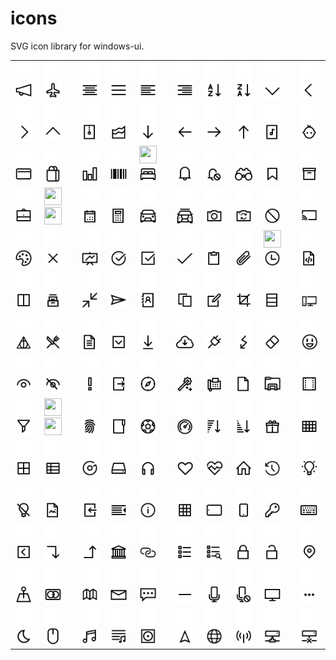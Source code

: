 # icons
SVG icon library for windows-ui.

<table>
  <tr>
    <td>
      <img width="28" height="28" src="svg/light/icons10-advertising.svg#gh-dark-mode-only">
	    <img width="28" height="28" src="svg/dark/icons10-advertising.svg#gh-light-mode-only"></td>
    <td>
      <img width="28" height="28" src="svg/light/icons10-airport.svg#gh-dark-mode-only">
      <img width="28" height="28" src="svg/dark/icons10-airport.svg#gh-light-mode-only"></td>
    <td>
      <img width="28" height="28" src="svg/light/icons10-align-center.svg#gh-dark-mode-only">
      <img width="28" height="28" src="svg/dark/icons10-align-center.svg#gh-light-mode-only"></td>
    <td>
      <img width="28" height="28" src="svg/light/icons10-align-justify.svg#gh-dark-mode-only">
      <img width="28" height="28" src="svg/dark/icons10-align-justify.svg#gh-light-mode-only"></td>
    <td>
      <img width="28" height="28" src="svg/light/icons10-align-left.svg#gh-dark-mode-only">
      <img width="28" height="28" src="svg/dark/icons10-align-left.svg#gh-light-mode-only"></td>
    <td>
      <img width="28" height="28" src="svg/light/icons10-align-right.svg#gh-dark-mode-only">
      <img width="28" height="28" src="svg/dark/icons10-align-right.svg#gh-light-mode-only"></td>
    <td>
      <img width="28" height="28" src="svg/light/icons10-alphabet-sorting.svg#gh-dark-mode-only">
      <img width="28" height="28" src="svg/dark/icons10-alphabet-sorting.svg#gh-light-mode-only"></td>
    <td>
      <img width="28" height="28" src="svg/light/icons10-alphabet-sorting-2.svg#gh-dark-mode-only">
      <img width="28" height="28" src="svg/dark/icons10-alphabet-sorting-2.svg#gh-light-mode-only"></td>
    <td>
      <img width="28" height="28" src="svg/light/icons10-angle-down.svg#gh-dark-mode-only">
      <img width="28" height="28" src="svg/dark/icons10-angle-down.svg#gh-light-mode-only"></td>
    <td>
      <img width="28" height="28" src="svg/light/icons10-angle-left.svg#gh-dark-mode-only">
      <img width="28" height="28" src="svg/dark/icons10-angle-left.svg#gh-light-mode-only"></td>
  </tr>
  <tr>
    <td><img width="28" height="28" src="svg/light/icons10-angle-right.svg#gh-dark-mode-only">
    <img width="28" height="28" src="svg/dark/icons10-angle-right.svg#gh-light-mode-only"></td>
    <td><img width="28" height="28" src="svg/light/icons10-angle-up.svg#gh-dark-mode-only">
    <img width="28" height="28" src="svg/dark/icons10-angle-up.svg#gh-light-mode-only"></td>
    <td><img width="28" height="28" src="svg/light/icons10-archive.svg#gh-dark-mode-only">
    <img width="28" height="28" src="svg/dark/icons10-archive.svg#gh-light-mode-only"></td>
    <td><img width="28" height="28" src="svg/light/icons10-area-chart.svg#gh-dark-mode-only">
    <img width="28" height="28" src="svg/dark/icons10-area-chart.svg#gh-light-mode-only"></td>
    <td><img width="28" height="28" src="svg/light/icons10-arrow-down.svg#gh-dark-mode-only">
    <img width="28" height="28" src="svg/dark/icons10-arrow-down.svg#gh-light-mode-only"></td>
    <td><img width="28" height="28" src="svg/light/icons10-arrow-left.svg#gh-dark-mode-only">
    <img width="28" height="28" src="svg/dark/icons10-arrow-left.svg#gh-light-mode-only"></td>
    <td><img width="28" height="28" src="svg/light/icons10-arrow-right.svg#gh-dark-mode-only">
    <img width="28" height="28" src="svg/dark/icons10-arrow-right.svg#gh-light-mode-only"></td>
    <td><img width="28" height="28" src="svg/light/icons10-arrow-up.svg#gh-dark-mode-only">
    <img width="28" height="28" src="svg/dark/icons10-arrow-up.svg#gh-light-mode-only"></td>
    <td><img width="28" height="28" src="svg/light/icons10-audio-file.svg#gh-dark-mode-only">
    <img width="28" height="28" src="svg/dark/icons10-audio-file.svg#gh-light-mode-only"></td>
    <td><img width="28" height="28" src="svg/light/icons10-baby.svg#gh-dark-mode-only">
    <img width="28" height="28" src="svg/dark/icons10-baby.svg#gh-light-mode-only"></td>
  </tr>
  <tr>
    <td><img width="28" height="28" src="svg/light/icons10-bank-card.svg#gh-dark-mode-only">
    <img width="28" height="28" src="svg/dark/icons10-bank-card.svg#gh-light-mode-only"></td>
    <td><img width="28" height="28" src="svg/light/icons10-bag.svg#gh-dark-mode-only">
    <img width="28" height="28" src="svg/dark/icons10-bag.svg#gh-light-mode-only"></td>
    <td><img width="28" height="28" src="svg/light/icons10-bar-chart.svg#gh-dark-mode-only">
    <img width="28" height="28" src="svg/dark/icons10-bar-chart.svg#gh-light-mode-only"></td>
    <td><img width="28" height="28" src="svg/light/icons10-barcode.svg#gh-dark-mode-only">
    <img width="28" height="28" src="svg/dark/icons10-barcode.svg#gh-light-mode-only"></td>
    <td><img width="28" height="28" src="svg/light/icons10-bedsvg#gh-dark-mode-only">
    <img width="28" height="28" src="svg/dark/icons10-bed.svg#gh-light-mode-only"></td>
    <td><img width="28" height="28" src="svg/light/icons10-bell.svg#gh-dark-mode-only">
    <img width="28" height="28" src="svg/dark/icons10-bell.svg#gh-light-mode-only"></td>
    <td><img width="28" height="28" src="svg/light/icons10-bell-disabled.svg#gh-dark-mode-only">
    <img width="28" height="28" src="svg/dark/icons10-bell-disabled.svg#gh-light-mode-only"></td>
    <td><img width="28" height="28" src="svg/light/icons10-binoculars.svg#gh-dark-mode-only">
    <img width="28" height="28" src="svg/dark/icons10-binoculars.svg#gh-light-mode-only"></td>
    <td><img width="28" height="28" src="svg/light/icons10-bookmark.svg#gh-dark-mode-only">
    <img width="28" height="28" src="svg/dark/icons10-bookmark.svg#gh-light-mode-only"></td>
    <td><img width="28" height="28" src="svg/light/icons10-box.svg#gh-dark-mode-only">
    <img width="28" height="28" src="svg/dark/icons10-box.svg#gh-light-mode-only"></td>
  </tr>
  <tr>
    <td><img width="28" height="28" src="svg/light/icons10-briefcase.svg#gh-dark-mode-only">
    <img width="28" height="28" src="svg/dark/icons10-briefcase.svg#gh-light-mode-only"></td>
    <td><img width="28" height="28" src="svg/light/icons10-brus.svg#gh-dark-mode-only">
    <img width="28" height="28" src="svg/dark/icons10-brus.svg#gh-light-mode-only"></td>
    <td><img width="28" height="28" src="svg/light/icons10-calendar.svg#gh-dark-mode-only">
    <img width="28" height="28" src="svg/dark/icons10-calendar.svg#gh-light-mode-only"></td>
    <td><img width="28" height="28" src="svg/light/icons10-calculator.svg#gh-dark-mode-only">
    <img width="28" height="28" src="svg/dark/icons10-calculator.svg#gh-light-mode-only"></td>
    <td><img width="28" height="28" src="svg/light/icons10-car.svg#gh-dark-mode-only">
    <img width="28" height="28" src="svg/dark/icons10-car.svg#gh-light-mode-only"></td>
    <td><img width="28" height="28" src="svg/light/icons10-car-taxi.svg#gh-dark-mode-only">
    <img width="28" height="28" src="svg/dark/icons10-car-taxi.svg#gh-light-mode-only"></td>
    <td><img width="28" height="28" src="svg/light/icons10-camera.svg#gh-dark-mode-only">
    <img width="28" height="28" src="svg/dark/icons10-camera.svg#gh-light-mode-only"></td>
    <td><img width="28" height="28" src="svg/light/icons10-camera-switch.svg#gh-dark-mode-only">
    <img width="28" height="28" src="svg/dark/icons10-camera-switch.svg#gh-light-mode-only"></td>
    <td><img width="28" height="28" src="svg/light/icons10-cancel.svg#gh-dark-mode-only">
    <img width="28" height="28" src="svg/dark/icons10-cancel.svg#gh-light-mode-only"></td>
    <td><img width="28" height="28" src="svg/light/icons10-cast.svg#gh-dark-mode-only">
    <img width="28" height="28" src="svg/dark/icons10-cast.svg#gh-light-mode-only"></td>
  </tr>
  <tr>
    <td><img width="28" height="28" src="svg/light/icons10-color-palette.svg#gh-dark-mode-only">
    <img width="28" height="28" src="svg/dark/icons10-color-palette.svg#gh-light-mode-only"></td>
    <td><img width="28" height="28" src="svg/light/icons10-cross.svg#gh-dark-mode-only">
    <img width="28" height="28" src="svg/dark/icons10-cross.svg#gh-light-mode-only"></td>
    <td><img width="28" height="28" src="svg/light/icons10-chart.svg#gh-dark-mode-only">
    <img width="28" height="28" src="svg/dark/icons10-chart.svg#gh-light-mode-only"></td>
    <td><img width="28" height="28" src="svg/light/icons10-checked.svg#gh-dark-mode-only">
    <img width="28" height="28" src="svg/dark/icons10-checked.svg#gh-light-mode-only"></td>
    <td><img width="28" height="28" src="svg/light/icons10-checked-2.svg#gh-dark-mode-only">
    <img width="28" height="28" src="svg/dark/icons10-checked-2.svg#gh-light-mode-only"></td>
    <td><img width="28" height="28" src="svg/light/icons10-checkmark.svg#gh-dark-mode-only">
    <img width="28" height="28" src="svg/dark/icons10-checkmark.svg#gh-light-mode-only"></td>
    <td><img width="28" height="28" src="svg/light/icons10-clipboard.svg#gh-dark-mode-only">
    <img width="28" height="28" src="svg/dark/icons10-clipboard.svg#gh-light-mode-only"></td>
    <td><img width="28" height="28" src="svg/light/icons10-clip.svg#gh-dark-mode-only">
    <img width="28" height="28" src="svg/dark/icons10-clip.svg#gh-light-mode-only"></td>
    <td><img width="28" height="28" src="svg/light/icons10-clockg.svg#gh-dark-mode-only">
    <img width="28" height="28" src="svg/dark/icons10-clock.svg#gh-light-mode-only"></td>
    <td><img width="28" height="28" src="svg/light/icons10-code-file.svg#gh-dark-mode-only">
    <img width="28" height="28" src="svg/dark/icons10-code-file.svg#gh-light-mode-only"></td>
  </tr>
  <tr>
    <td><img width="28" height="28" src="svg/light/icons10-columns.svg#gh-dark-mode-only">
    <img width="28" height="28" src="svg/dark/icons10-columns.svg#gh-light-mode-only"></td>
    <td><img width="28" height="28" src="svg/light/icons10-collection.svg#gh-dark-mode-only">
    <img width="28" height="28" src="svg/dark/icons10-collection.svg#gh-light-mode-only"></td>
    <td><img width="28" height="28" src="svg/light/icons10-compress.svg#gh-dark-mode-only">
    <img width="28" height="28" src="svg/dark/icons10-compress.svg#gh-light-mode-only"></td>
    <td><img width="28" height="28" src="svg/light/icons10-compose.svg#gh-dark-mode-only">
    <img width="28" height="28" src="svg/dark/icons10-compose.svg#gh-light-mode-only"></td>
    <td><img width="28" height="28" src="svg/light/icons10-contact-book.svg#gh-dark-mode-only">
    <img width="28" height="28" src="svg/dark/icons10-contact-book.svg#gh-light-mode-only"></td>
    <td><img width="28" height="28" src="svg/light/icons10-copy.svg#gh-dark-mode-only">
    <img width="28" height="28" src="svg/dark/icons10-copy.svg#gh-light-mode-only"></td>
    <td><img width="28" height="28" src="svg/light/icons10-create-new.svg#gh-dark-mode-only">
    <img width="28" height="28" src="svg/dark/icons10-create-new.svg#gh-light-mode-only"></td>
    <td><img width="28" height="28" src="svg/light/icons10-crop.svg#gh-dark-mode-only">
    <img width="28" height="28" src="svg/dark/icons10-crop.svg#gh-light-mode-only"></td>
    <td><img width="28" height="28" src="svg/light/icons10-database.svg#gh-dark-mode-only">
    <img width="28" height="28" src="svg/dark/icons10-database.svg#gh-light-mode-only"></td>
    <td><img width="28" height="28" src="svg/light/icons10-desktop.svg#gh-dark-mode-only">
    <img width="28" height="28" src="svg/dark/icons10-desktop.svg#gh-light-mode-only"></td>
  </tr>
  <tr>
    <td><img width="28" height="28" src="svg/light/icons10-deathly-hallows.svg#gh-dark-mode-only">
    <img width="28" height="28" src="svg/dark/icons10-deathly-hallows.svg#gh-light-mode-only"></td>
    <td><img width="28" height="28" src="svg/light/icons10-dining-room.svg#gh-dark-mode-only">
    <img width="28" height="28" src="svg/dark/icons10-dining-room.svg#gh-light-mode-only"></td>
    <td><img width="28" height="28" src="svg/light/icons10-document.svg#gh-dark-mode-only">
    <img width="28" height="28" src="svg/dark/icons10-document.svg#gh-light-mode-only"></td>
    <td><img width="28" height="28" src="svg/light/icons10-down-squared.svg#gh-dark-mode-only">
    <img width="28" height="28" src="svg/dark/icons10-down-squared.svg#gh-light-mode-only"></td>
    <td><img width="28" height="28" src="svg/light/icons10-download.svg#gh-dark-mode-only">
    <img width="28" height="28" src="svg/dark/icons10-download.svg#gh-light-mode-only"></td>
      <td><img width="28" height="28" src="svg/light/icons10-download-2.svg#gh-dark-mode-only">
    <img width="28" height="28" src="svg/dark/icons10-download-2.svg#gh-light-mode-only"></td>
    <td><img width="28" height="28" src="svg/light/icons10-electrical.svg#gh-dark-mode-only">
    <img width="28" height="28" src="svg/dark/icons10-electrical.svg#gh-light-mode-only"></td>
    <td><img width="28" height="28" src="svg/light/icons10-electricity.svg#gh-dark-mode-only">
    <img width="28" height="28" src="svg/dark/icons10-electricity.svg#gh-light-mode-only"></td>
    <td><img width="28" height="28" src="svg/light/icons10-eraser.svg#gh-dark-mode-only">
    <img width="28" height="28" src="svg/dark/icons10-eraser.svg#gh-light-mode-only"></td>
    <td><img width="28" height="28" src="svg/light/icons10-emoji-smile.svg#gh-dark-mode-only">
    <img width="28" height="28" src="svg/dark/icons10-emoji-smile.svg#gh-light-mode-only"></td>
  </tr>
  <tr>
    <td><img width="28" height="28" src="svg/light/icons10-eye.svg#gh-dark-mode-only">
    <img width="28" height="28" src="svg/dark/icons10-eye.svg#gh-light-mode-only"></td>
    <td><img width="28" height="28" src="svg/light/icons10-eye-closed.svg#gh-dark-mode-only">
    <img width="28" height="28" src="svg/dark/icons10-eye-closed.svg#gh-light-mode-only"></td>
    <td><img width="28" height="28" src="svg/light/icons10-exclamation-mark.svg#gh-dark-mode-only">
    <img width="28" height="28" src="svg/dark/icons10-exclamation-mark.svg#gh-light-mode-only"></td>
    <td><img width="28" height="28" src="svg/light/icons10-export.svg#gh-dark-mode-only">
    <img width="28" height="28" src="svg/dark/icons10-export.svg#gh-light-mode-only"></td>
    <td><img width="28" height="28" src="svg/light/icons10-explore.svg#gh-dark-mode-only">
    <img width="28" height="28" src="svg/dark/icons10-explore.svg#gh-light-mode-only"></td>
    <td><img width="28" height="28" src="svg/light/icons10-fantasy.svg#gh-dark-mode-only">
    <img width="28" height="28" src="svg/dark/icons10-fantasy.svg#gh-light-mode-only"></td>
    <td><img width="28" height="28" src="svg/light/icons10-fax.svg#gh-dark-mode-only">
    <img width="28" height="28" src="svg/dark/icons10-fax.svg#gh-light-mode-only"></td>
    <td><img width="28" height="28" src="svg/light/icons10-file.svg#gh-dark-mode-only">
    <img width="28" height="28" src="svg/dark/icons10-file.svg#gh-light-mode-only"></td>
    <td><img width="28" height="28" src="svg/light/icons10-file-explorer.svg#gh-dark-mode-only">
    <img width="28" height="28" src="svg/dark/icons10-file-explorer.svg#gh-light-mode-only"></td>
    <td><img width="28" height="28" src="svg/light/icons10-film.svg#gh-dark-mode-only">
    <img width="28" height="28" src="svg/dark/icons10-film.svg#gh-light-mode-only"></td>
  </tr>
  <tr>
    <td><img width="28" height="28" src="svg/light/icons10-filter.svg#gh-dark-mode-only">
	    <img width="28" height="28" src="svg/dark/icons10-filter.svg#gh-light-mode-only"></td>
      <td><img width="28" height="28" src="svg/light/icons10-finish-flag.svg#gh-dark-mode-only">
	    <img width="28" height="28" src="svg/dark/icons10-finish-flag.svg#gh-light-mode-only"></td>
      <td><img width="28" height="28" src="svg/light/icons10-fingerprint.svg#gh-dark-mode-only">
	    <img width="28" height="28" src="svg/dark/icons10-fingerprint.svg#gh-light-mode-only"></td>
      <td><img width="28" height="28" src="svg/light/icons10-folder.svg#gh-dark-mode-only">
	    <img width="28" height="28" src="svg/dark/icons10-folder.svg#gh-light-mode-only"></td>
      <td><img width="28" height="28" src="svg/light/icons10-football.svg#gh-dark-mode-only">
	    <img width="28" height="28" src="svg/dark/icons10-football.svg#gh-light-mode-only"></td>
      <td><img width="28" height="28" src="svg/light/icons10-gauge.svg#gh-dark-mode-only">
	    <img width="28" height="28" src="svg/dark/icons10-gauge.svg#gh-light-mode-only"></td>
      <td><img width="28" height="28" src="svg/light/icons10-generic-sorting.svg#gh-dark-mode-only">
	    <img width="28" height="28" src="svg/dark/icons10-generic-sorting.svg#gh-light-mode-only"></td>
      <td><img width="28" height="28" src="svg/light/icons10-generic-sorting-2.svg#gh-dark-mode-only">
	    <img width="28" height="28" src="svg/dark/icons10-generic-sorting-2.svg#gh-light-mode-only"></td>
      <td><img width="28" height="28" src="svg/light/icons10-gift.svg#gh-dark-mode-only">
	    <img width="28" height="28" src="svg/dark/icons10-gift.svg#gh-light-mode-only"></td>
      <td><img width="28" height="28" src="svg/light/icons10-grid.svg#gh-dark-mode-only">
	    <img width="28" height="28" src="svg/dark/icons10-grid.svg#gh-light-mode-only"></td>
  </tr>
  <tr>
  <td><img width="28" height="28" src="svg/light/icons10-grid-2.svg#gh-dark-mode-only">
	    <img width="28" height="28" src="svg/dark/icons10-grid-2.svg#gh-light-mode-only"></td>
      <td><img width="28" height="28" src="svg/light/icons10-grid-3.svg#gh-dark-mode-only">
	    <img width="28" height="28" src="svg/dark/icons10-grid-3.svg#gh-light-mode-only"></td>
      <td><img width="28" height="28" src="svg/light/icons10-groove.svg#gh-dark-mode-only">
	    <img width="28" height="28" src="svg/dark/icons10-groove.svg#gh-light-mode-only"></td>
      <td><img width="28" height="28" src="svg/light/icons10-hdd.svg#gh-dark-mode-only">
	    <img width="28" height="28" src="svg/dark/icons10-hdd.svg#gh-light-mode-only"></td>
      <td><img width="28" height="28" src="svg/light/icons10-headphone.svg#gh-dark-mode-only">
	    <img width="28" height="28" src="svg/dark/icons10-headphone.svg#gh-light-mode-only"></td>
      <td><img width="28" height="28" src="svg/light/icons10-heart.svg#gh-dark-mode-only">
	    <img width="28" height="28" src="svg/dark/icons10-heart.svg#gh-light-mode-only"></td>
      <td><img width="28" height="28" src="svg/light/icons10-health.svg#gh-dark-mode-only">
	    <img width="28" height="28" src="svg/dark/icons10-health.svg#gh-light-mode-only"></td>
      <td><img width="28" height="28" src="svg/light/icons10-home.svg#gh-dark-mode-only">
	    <img width="28" height="28" src="svg/dark/icons10-home.svg#gh-light-mode-only"></td>
      <td><img width="28" height="28" src="svg/light/icons10-history.svg#gh-dark-mode-only">
	    <img width="28" height="28" src="svg/dark/icons10-history.svg#gh-light-mode-only"></td>
      <td><img width="28" height="28" src="svg/light/icons10-idea.svg#gh-dark-mode-only">
	    <img width="28" height="28" src="svg/dark/icons10-idea.svg#gh-light-mode-only"></td>
  </tr>
  <tr>
  <td><img width="28" height="28" src="svg/light/icons10-idea-close.svg#gh-dark-mode-only">
	    <img width="28" height="28" src="svg/dark/icons10-idea-close.svg#gh-light-mode-only"></td>
      <td><img width="28" height="28" src="svg/light/icons10-image-file.svg#gh-dark-mode-only">
	    <img width="28" height="28" src="svg/dark/icons10-image-file.svg#gh-light-mode-only"></td>
      <td><img width="28" height="28" src="svg/light/icons10-import.svg#gh-dark-mode-only">
	    <img width="28" height="28" src="svg/dark/icons10-import.svg#gh-light-mode-only"></td>
      <td><img width="28" height="28" src="svg/light/icons10-indent.svg#gh-dark-mode-only">
	    <img width="28" height="28" src="svg/dark/icons10-indent.svg#gh-light-mode-only"></td>
      <td><img width="28" height="28" src="svg/light/icons10-info.svg#gh-dark-mode-only">
	    <img width="28" height="28" src="svg/dark/icons10-info.svg#gh-light-mode-only"></td>
      <td><img width="28" height="28" src="svg/light/icons10-insert-table.svg#gh-dark-mode-only">
	    <img width="28" height="28" src="svg/dark/icons10-insert-table.svg#gh-light-mode-only"></td>
      <td><img width="28" height="28" src="svg/light/icons10-ipad.svg#gh-dark-mode-only">
	    <img width="28" height="28" src="svg/dark/icons10-ipad.svg#gh-light-mode-only"></td>
      <td><img width="28" height="28" src="svg/light/icons10-iphone.svg#gh-dark-mode-only">
	    <img width="28" height="28" src="svg/dark/icons10-iphone.svg#gh-light-mode-only"></td>
      <td><img width="28" height="28" src="svg/light/icons10-key.svg#gh-dark-mode-only">
	    <img width="28" height="28" src="svg/dark/icons10-key.svg#gh-light-mode-only"></td>
      <td><img width="28" height="28" src="svg/light/icons10-keyboard.svg#gh-dark-mode-only">
	    <img width="28" height="28" src="svg/dark/icons10-keyboard.svg#gh-light-mode-only"></td>
  </tr>
  <tr>
  <td><img width="28" height="28" src="svg/light/icons10-left-squared.svg#gh-dark-mode-only">
	    <img width="28" height="28" src="svg/dark/icons10-left-squared.svg#gh-light-mode-only"></td>
      <td><img width="28" height="28" src="svg/light/icons10-level-down.svg#gh-dark-mode-only">
	    <img width="28" height="28" src="svg/dark/icons10-level-down.svg#gh-light-mode-only"></td>
      <td><img width="28" height="28" src="svg/light/icons10-level-up.svg#gh-dark-mode-only">
	    <img width="28" height="28" src="svg/dark/icons10-level-up.svg#gh-light-mode-only"></td>
      <td><img width="28" height="28" src="svg/light/icons10-library.svg#gh-dark-mode-only">
	    <img width="28" height="28" src="svg/dark/icons10-library.svg#gh-light-mode-only"></td>
      <td><img width="28" height="28" src="svg/light/icons10-link.svg#gh-dark-mode-only">
	    <img width="28" height="28" src="svg/dark/icons10-link.svg#gh-light-mode-only"></td>
      <td><img width="28" height="28" src="svg/light/icons10-list.svg#gh-dark-mode-only">
	    <img width="28" height="28" src="svg/dark/icons10-list.svg#gh-light-mode-only"></td>
      <td><img width="28" height="28" src="svg/light/icons10-list-search.svg#gh-dark-mode-only">
	    <img width="28" height="28" src="svg/dark/icons10-list-search.svg#gh-light-mode-only"></td>
      <td><img width="28" height="28" src="svg/light/icons10-lock.svg#gh-dark-mode-only">
	    <img width="28" height="28" src="svg/dark/icons10-lock.svg#gh-light-mode-only"></td>
      <td><img width="28" height="28" src="svg/light/icons10-lock-open.svg#gh-dark-mode-only">
	    <img width="28" height="28" src="svg/dark/icons10-lock-open.svg#gh-light-mode-only"></td>
      <td><img width="28" height="28" src="svg/light/icons10-location.svg#gh-dark-mode-only">
	    <img width="28" height="28" src="svg/dark/icons10-location.svg#gh-light-mode-only"></td>
  </tr>
  <tr>
  <td><img width="28" height="28" src="svg/light/icons10-location-point.svg#gh-dark-mode-only">
	    <img width="28" height="28" src="svg/dark/icons10-location-point.svg#gh-light-mode-only"></td>
      <td><img width="28" height="28" src="svg/light/icons10-mastercard.svg#gh-dark-mode-only">
	    <img width="28" height="28" src="svg/dark/icons10-mastercard.svg#gh-light-mode-only"></td>
      <td><img width="28" height="28" src="svg/light/icons10-map.svg#gh-dark-mode-only">
	    <img width="28" height="28" src="svg/dark/icons10-map.svg#gh-light-mode-only"></td>
      <td><img width="28" height="28" src="svg/light/icons10-mail.svg#gh-dark-mode-only">
	    <img width="28" height="28" src="svg/dark/icons10-mail.svg#gh-light-mode-only"></td>
      <td><img width="28" height="28" src="svg/light/icons10-messages.svg#gh-dark-mode-only">
	    <img width="28" height="28" src="svg/dark/icons10-messages.svg#gh-light-mode-only"></td>
      <td><img width="28" height="28" src="svg/light/icons10-minus.svg#gh-dark-mode-only">
	    <img width="28" height="28" src="svg/dark/icons10-minus.svg#gh-light-mode-only"></td>
      <td><img width="28" height="28" src="svg/light/icons10-mic.svg#gh-dark-mode-only">
	    <img width="28" height="28" src="svg/dark/icons10-mic.svg#gh-light-mode-only"></td>
      <td><img width="28" height="28" src="svg/light/icons10-mic-disabled.svg#gh-dark-mode-only">
	    <img width="28" height="28" src="svg/dark/icons10-mic-disabled.svg#gh-light-mode-only"></td>
      <td><img width="28" height="28" src="svg/light/icons10-monitor.svg#gh-dark-mode-only">
	    <img width="28" height="28" src="svg/dark/icons10-monitor.svg#gh-light-mode-only"></td>
      <td><img width="28" height="28" src="svg/light/icons10-more.svg#gh-dark-mode-only">
	    <img width="28" height="28" src="svg/dark/icons10-more.svg#gh-light-mode-only"></td>
  </tr>
  <tr>
  <td><img width="28" height="28" src="svg/light/icons10-moon.svg#gh-dark-mode-only">
	    <img width="28" height="28" src="svg/dark/icons10-moon.svg#gh-light-mode-only"></td>
      <td><img width="28" height="28" src="svg/light/icons10-mouse.svg#gh-dark-mode-only">
	    <img width="28" height="28" src="svg/dark/icons10-mouse.svg#gh-light-mode-only"></td>
      <td><img width="28" height="28" src="svg/light/icons10-music.svg#gh-dark-mode-only">
	    <img width="28" height="28" src="svg/dark/icons10-music.svg#gh-light-mode-only"></td>
      <td><img width="28" height="28" src="svg/light/icons10-music-playlist.svg#gh-dark-mode-only">
	    <img width="28" height="28" src="svg/dark/icons10-music-playlist.svg#gh-light-mode-only"></td>
      <td><img width="28" height="28" src="svg/light/icons10-music-record.svg#gh-dark-mode-only">
	    <img width="28" height="28" src="svg/dark/icons10-music-record.svg#gh-light-mode-only"></td>
      <td><img width="28" height="28" src="svg/light/icons10-navigation.svg#gh-dark-mode-only">
	    <img width="28" height="28" src="svg/dark/icons10-navigation.svg#gh-light-mode-only"></td>
      <td><img width="28" height="28" src="svg/light/icons10-network.svg#gh-dark-mode-only">
	    <img width="28" height="28" src="svg/dark/icons10-network.svg#gh-light-mode-only"></td>
      <td><img width="28" height="28" src="svg/light/icons10-network-hotspot.svg#gh-dark-mode-only">
	    <img width="28" height="28" src="svg/dark/icons10-network-hotspot.svg#gh-light-mode-only"></td>
      <td><img width="28" height="28" src="svg/light/icons10-network-connected.svg#gh-dark-mode-only">
	    <img width="28" height="28" src="svg/dark/icons10-network-connected.svg#gh-light-mode-only"></td>
      <td><img width="28" height="28" src="svg/light/icons10-network-disconnected.svg#gh-dark-mode-only">
	    <img width="28" height="28" src="svg/dark/icons10-network-disconnected.svg#gh-light-mode-only"></td>
  </tr>
</table>
